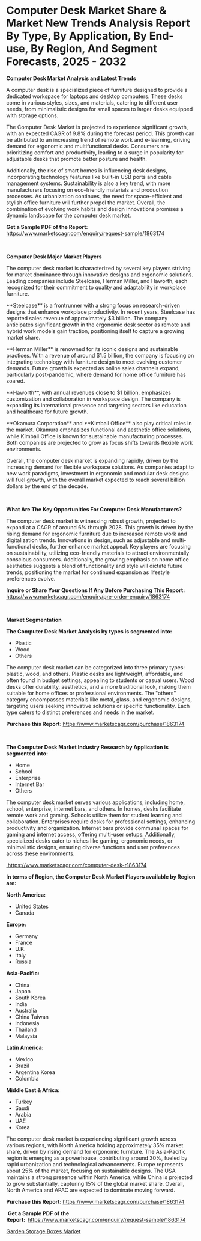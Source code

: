 <p><h1>Computer Desk Market Share & Market New Trends Analysis Report By Type, By Application, By End-use, By Region, And Segment Forecasts, 2025 - 2032</h1></p><p><strong>Computer Desk Market Analysis and Latest Trends</strong></p>
<p><p>A computer desk is a specialized piece of furniture designed to provide a dedicated workspace for laptops and desktop computers. These desks come in various styles, sizes, and materials, catering to different user needs, from minimalistic designs for small spaces to larger desks equipped with storage options.</p><p>The Computer Desk Market is projected to experience significant growth, with an expected CAGR of 9.8% during the forecast period. This growth can be attributed to an increasing trend of remote work and e-learning, driving demand for ergonomic and multifunctional desks. Consumers are prioritizing comfort and productivity, leading to a surge in popularity for adjustable desks that promote better posture and health.</p><p>Additionally, the rise of smart homes is influencing desk designs, incorporating technology features like built-in USB ports and cable management systems. Sustainability is also a key trend, with more manufacturers focusing on eco-friendly materials and production processes. As urbanization continues, the need for space-efficient and stylish office furniture will further propel the market. Overall, the combination of evolving work habits and design innovations promises a dynamic landscape for the computer desk market.</p></p>
<p><strong>Get a Sample PDF of the Report:&nbsp;</strong> <a href="https://www.marketscagr.com/enquiry/request-sample/1863174?utm_campaign=2480&utm_medium=2&utm_source=Github&utm_content=ia&utm_term=04042025&utm_id=computer-desk">https://www.marketscagr.com/enquiry/request-sample/1863174</a></p>
<p>&nbsp;</p>
<p><strong>Computer Desk Major Market Players</strong></p>
<p><p>The computer desk market is characterized by several key players striving for market dominance through innovative designs and ergonomic solutions. Leading companies include Steelcase, Herman Miller, and Haworth, each recognized for their commitment to quality and adaptability in workplace furniture.</p><p>**Steelcase** is a frontrunner with a strong focus on research-driven designs that enhance workplace productivity. In recent years, Steelcase has reported sales revenue of approximately $3 billion. The company anticipates significant growth in the ergonomic desk sector as remote and hybrid work models gain traction, positioning itself to capture a growing market share.</p><p>**Herman Miller** is renowned for its iconic designs and sustainable practices. With a revenue of around $1.5 billion, the company is focusing on integrating technology with furniture design to meet evolving customer demands. Future growth is expected as online sales channels expand, particularly post-pandemic, where demand for home office furniture has soared.</p><p>**Haworth**, with annual revenues close to $1 billion, emphasizes customization and collaboration in workspace design. The company is expanding its international presence and targeting sectors like education and healthcare for future growth.</p><p>**Okamura Corporation** and **Kimball Office** also play critical roles in the market. Okamura emphasizes functional and aesthetic office solutions, while Kimball Office is known for sustainable manufacturing processes. Both companies are projected to grow as focus shifts towards flexible work environments.</p><p>Overall, the computer desk market is expanding rapidly, driven by the increasing demand for flexible workspace solutions. As companies adapt to new work paradigms, investment in ergonomic and modular desk designs will fuel growth, with the overall market expected to reach several billion dollars by the end of the decade.</p></p>
<p>&nbsp;</p>
<p><strong>What Are The Key Opportunities For Computer Desk Manufacturers?</strong></p>
<p><p>The computer desk market is witnessing robust growth, projected to expand at a CAGR of around 6% through 2028. This growth is driven by the rising demand for ergonomic furniture due to increased remote work and digitalization trends. Innovations in design, such as adjustable and multi-functional desks, further enhance market appeal. Key players are focusing on sustainability, utilizing eco-friendly materials to attract environmentally conscious consumers. Additionally, the growing emphasis on home office aesthetics suggests a blend of functionality and style will dictate future trends, positioning the market for continued expansion as lifestyle preferences evolve.</p></p>
<p><strong>Inquire or Share Your Questions If Any Before Purchasing This Report:</strong> <a href="https://www.marketscagr.com/enquiry/pre-order-enquiry/1863174?utm_campaign=2480&utm_medium=2&utm_source=Github&utm_content=ia&utm_term=04042025&utm_id=computer-desk">https://www.marketscagr.com/enquiry/pre-order-enquiry/1863174</a></p>
<p>&nbsp;</p>
<p><strong>Market Segmentation</strong></p>
<p><strong>The Computer Desk Market Analysis by types is segmented into:</strong></p>
<p><ul><li>Plastic</li><li>Wood</li><li>Others</li></ul></p>
<p><p>The computer desk market can be categorized into three primary types: plastic, wood, and others. Plastic desks are lightweight, affordable, and often found in budget settings, appealing to students or casual users. Wood desks offer durability, aesthetics, and a more traditional look, making them suitable for home offices or professional environments. The "others" category encompasses materials like metal, glass, and ergonomic designs, targeting users seeking innovative solutions or specific functionality. Each type caters to distinct preferences and needs in the market.</p></p>
<p><strong>Purchase this Report:&nbsp;</strong><a href="https://www.marketscagr.com/purchase/1863174?utm_campaign=2480&utm_medium=2&utm_source=Github&utm_content=ia&utm_term=04042025&utm_id=computer-desk">https://www.marketscagr.com/purchase/1863174</a></p>
<p>&nbsp;</p>
<p><strong>The Computer Desk Market Industry Research by Application is segmented into:</strong></p>
<p><ul><li>Home</li><li>School</li><li>Enterprise</li><li>Internet Bar</li><li>Others</li></ul></p>
<p><p>The computer desk market serves various applications, including home, school, enterprise, internet bars, and others. In homes, desks facilitate remote work and gaming. Schools utilize them for student learning and collaboration. Enterprises require desks for professional settings, enhancing productivity and organization. Internet bars provide communal spaces for gaming and internet access, offering multi-user setups. Additionally, specialized desks cater to niches like gaming, ergonomic needs, or minimalistic designs, ensuring diverse functions and user preferences across these environments.</p></p>
<p><a href="https://www.marketscagr.com/computer-desk-r1863174?utm_campaign=2480&utm_medium=2&utm_source=Github&utm_content=ia&utm_term=04042025&utm_id=computer-desk">&nbsp;https://www.marketscagr.com/computer-desk-r1863174</a></p>
<p><strong>In terms of Region, the Computer Desk Market Players available by Region are:</strong></p>
<p>
    <p> <strong> North America: </strong>
        <ul>
            <li>United States</li>
            <li>Canada</li>
        </ul>
        </p> 
    <p> <strong> Europe: </strong>
        <ul>
            <li>Germany</li>
            <li>France</li>
            <li>U.K.</li>
            <li>Italy</li>
            <li>Russia</li>
        </ul>
        </p> 
    <p> <strong> Asia-Pacific: </strong>
        <ul>
            <li>China</li>
            <li>Japan</li>
            <li>South Korea</li>
            <li>India</li>
            <li>Australia</li>
            <li>China Taiwan</li>
            <li>Indonesia</li>
            <li>Thailand</li>
            <li>Malaysia</li>
        </ul>
        </p> 
    <p> <strong> Latin America: </strong>
        <ul>
            <li>Mexico</li>
            <li>Brazil</li>
            <li>Argentina Korea</li>
            <li>Colombia</li>
        </ul>
        </p> 
    <p> <strong> Middle East & Africa: </strong>
        <ul>
            <li>Turkey</li>
            <li>Saudi</li>
            <li>Arabia</li>
            <li>UAE</li>
            <li>Korea</li>
        </ul>
    </p>
    </p>
<p><p>The computer desk market is experiencing significant growth across various regions, with North America holding approximately 35% market share, driven by rising demand for ergonomic furniture. The Asia-Pacific region is emerging as a powerhouse, contributing around 30%, fueled by rapid urbanization and technological advancements. Europe represents about 25% of the market, focusing on sustainable designs. The USA maintains a strong presence within North America, while China is projected to grow substantially, capturing 15% of the global market share. Overall, North America and APAC are expected to dominate moving forward.</p></p>
<p><strong>Purchase this Report: </strong><a href="https://www.marketscagr.com/purchase/1863174?utm_campaign=2480&utm_medium=2&utm_source=Github&utm_content=ia&utm_term=04042025&utm_id=computer-desk">https://www.marketscagr.com/purchase/1863174</a></p>
<p>&nbsp;<strong>Get a Sample PDF of the Report:&nbsp;&nbsp;</strong><a href="https://www.marketscagr.com/enquiry/request-sample/1863174?utm_campaign=2480&utm_medium=2&utm_source=Github&utm_content=ia&utm_term=04042025&utm_id=computer-desk">https://www.marketscagr.com/enquiry/request-sample/1863174</a></p>
<p><strong></strong></p>
<p><p><a href="https://github.com/cheryjhonson/Market-Research-Report-List-1/blob/main/garden-storage-boxes-market.md?utm_campaign=2480&utm_medium=2&utm_source=Github&utm_content=ia&utm_term=04042025&utm_id=computer-desk">Garden Storage Boxes Market</a></p></p>